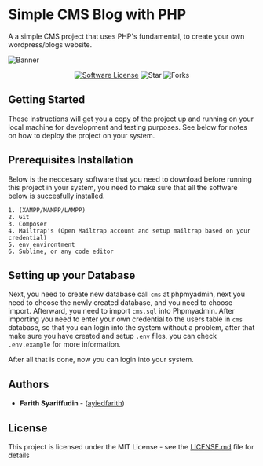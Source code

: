 Simple CMS Blog with PHP
=======================

A a simple CMS project that uses PHP's fundamental, to create your own wordpress/blogs website. 

![Banner](https://cdn.pixabay.com/photo/2016/08/17/04/39/template-1599663_960_720.png)

<p align="center">
<a href="LICENSE"><img src="https://img.shields.io/github/license/ayiedfarith/cms" alt="Software License"></img></a>
<img src="https://img.shields.io/github/stars/ayiedfarith/cms?color=orange" alt="Star"></img>
<img src="https://img.shields.io/github/forks/ayiedfarith/cms?color=blue" alt="Forks"></img>
</p>

## Getting Started

These instructions will get you a copy of the project up and running on your local machine for development and testing purposes. See below for notes on how to deploy the project on your system.

## Prerequisites Installation

Below is the neccesary software that you need to download before running this project in your system, you need to make sure that all the software below  is succesfully installed.

```
1. (XAMPP/MAMPP/LAMPP)
2. Git
3. Composer
4. Mailtrap's (Open Mailtrap account and setup mailtrap based on your credential)
5. env environtment
6. Sublime, or any code editor
```
## Setting up your Database
Next, you need to create new database call `cms` at phpmyadmin, next you need to choose the newly created database, and you need to choose import. Afterward, you need to import `cms.sql` into Phpmyadmin. After importing you need to enter your own credential to the users table in `cms` database, so that you can login into the system without a problem, after that make sure you have created and setup `.env` files, you can check `.env.example` for more information. 

After all that is done, now you can login into your system.

## Authors

* **Farith Syariffudin** - ([ayiedfarith](https://github.com/ayiedfarith))

## License

This project is licensed under the MIT License - see the [LICENSE.md](https://github.com/ayiedfarith/cms/blob/main/LICENSE) file for details


